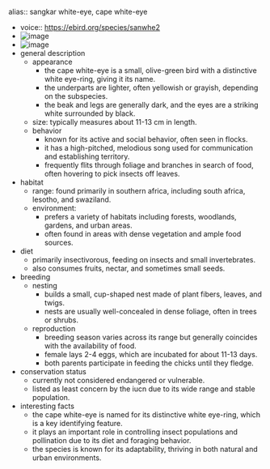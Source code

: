 alias:: sangkar white-eye, cape white-eye

- voice:: https://ebird.org/species/sanwhe2
- ![image](https://ipfs.io/ipfs/Qmeg2qcwjAd747j4X7Ay9wGPEdBUk4sjZSg7kYhGMpY6FL)
- ![image](https://ipfs.io/ipfs/QmaqQdvmBcfJt51WT122PUUbvTcr6QKUwPj2RZbfwTxSFL)
- general description
	- appearance
		- the cape white-eye is a small, olive-green bird with a distinctive white eye-ring, giving it its name.
		- the underparts are lighter, often yellowish or grayish, depending on the subspecies.
		- the beak and legs are generally dark, and the eyes are a striking white surrounded by black.
	- size: typically measures about 11-13 cm in length.
	- behavior
		- known for its active and social behavior, often seen in flocks.
		- it has a high-pitched, melodious song used for communication and establishing territory.
		- frequently flits through foliage and branches in search of food, often hovering to pick insects off leaves.
- habitat
	- range: found primarily in southern africa, including south africa, lesotho, and swaziland.
	- environment:
		- prefers a variety of habitats including forests, woodlands, gardens, and urban areas.
		- often found in areas with dense vegetation and ample food sources.
- diet
	- primarily insectivorous, feeding on insects and small invertebrates.
	- also consumes fruits, nectar, and sometimes small seeds.
- breeding
	- nesting
		- builds a small, cup-shaped nest made of plant fibers, leaves, and twigs.
		- nests are usually well-concealed in dense foliage, often in trees or shrubs.
	- reproduction
		- breeding season varies across its range but generally coincides with the availability of food.
		- female lays 2-4 eggs, which are incubated for about 11-13 days.
		- both parents participate in feeding the chicks until they fledge.
- conservation status
	- currently not considered endangered or vulnerable.
	- listed as least concern by the iucn due to its wide range and stable population.
- interesting facts
	- the cape white-eye is named for its distinctive white eye-ring, which is a key identifying feature.
	- it plays an important role in controlling insect populations and pollination due to its diet and foraging behavior.
	- the species is known for its adaptability, thriving in both natural and urban environments.